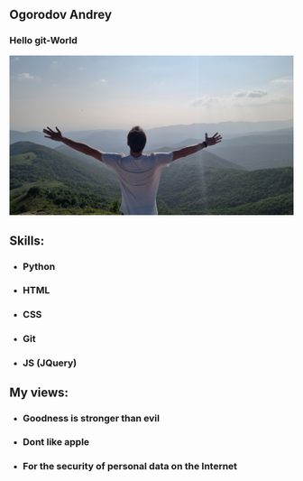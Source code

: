 ## Ogorodov Andrey

### Hello git-World
![me](picture\1.jpg)
## Skills:
* ### Python
* ### HTML
* ### CSS
* ### Git
* ### JS (JQuery)


## My views:
* ### Goodness is stronger than evil
* ### Dont like apple
* ### For the security of personal data on the Internet